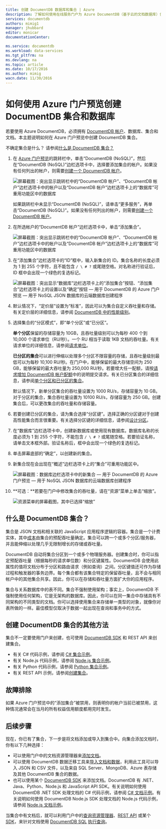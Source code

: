 ```yaml
---
title: 创建 DocumentDB 数据库和集合 | Azure
description: 了解如何使用在线服务门户为 Azure DocumentDB（基于云的文档数据库）创建 NoSQL 数据库和 JSON 文档集合。立即获取试用版。
services: documentdb
authors: mimig1
manager: jhubbard
editor: monicar
documentationCenter: 

ms.service: documentdb
ms.workload: data-services
ms.tgt_pltfrm: na
ms.devlang: na
ms.topic: article
ms.date: 10/17/2016
ms.author: mimig
wacn.date: 11/30/2016
---
```


# 如何使用 Azure 门户预览创建 DocumentDB 集合和数据库

若要使用 Azure DocumentDB，必须拥有 [DocumentDB 帐户](./documentdb-create-account.md)、数据库、集合和文档。本主题说明如何在 Azure 门户预览中创建 DocumentDB 集合。

不确定集合是什么？ 请参阅[什么是 DocumentDB 集合？](#what-is-a-documentdb-collection)

1.  在 [Azure 门户预览](https://portal.azure.cn/)的跳转栏中，单击“DocumentDB (NoSQL)”，然后在“DocumentDB (NoSQL)”边栏选项卡中，选择要添加集合的帐户。如果没有任何列出的帐户，则需要[创建一个 DocumentDB 帐户](./documentdb-create-account.md)。

    ![屏幕截图：突出显示跳转栏中的“DocumentDB 帐户”、“DocumentDB 帐户”边栏选项卡中的帐户以及“DocumentDB 帐户”边栏选项卡上的“数据库”可重用功能区中的数据库](./media/documentdb-create-collection/docdb-database-creation-1-2.png)  

    如果跳转栏中未显示“DocumentDB (NoSQL)”，请单击“更多服务”，再单击“DocumentDB (NoSQL)”。如果没有任何列出的帐户，则需要[创建一个 DocumentDB 帐户](./documentdb-create-account.md)。

2. 在所选帐户的“DocumentDB 帐户”边栏选项卡中，单击“添加集合”。

    ![屏幕截图：突出显示跳转栏中的“DocumentDB 帐户”、“DocumentDB 帐户”边栏选项卡中的帐户以及“DocumentDB 帐户”边栏选项卡上的“数据库”可重用功能区中的数据库](./media/documentdb-create-collection/docdb-database-creation-3.png)  

3. 在“添加集合”边栏选项卡的“ID”框中，输入新集合的 ID。集合名称的长度必须为 1 到 255 个字符，且不能包含 `/ \ # ?` 或尾随空格。对名称进行验证后，ID 框中会出现一个绿色的复选标记。

    ![屏幕截图：突出显示“数据库”边栏选项卡上的“添加集合”按钮、“添加集合”边栏选项卡上的设置以及“确定”按钮 — 用于 DocumentDB 的 Azure 门户预览 — 用于 NoSQL JSON 数据库的云端数据库创建程序](./media/documentdb-create-collection/docdb-collection-creation-5-8.png)

4. 默认情况下，“定价层”设置为“标准”，因此可以为集合自定义吞吐量和存储。有关定价层的详细信息，请参阅 [DocumentDB 中的性能级别](./documentdb-performance-levels.md)。

5. 选择集合的“分区模式”，即“单个分区”或“已分区”。

    **单个分区**保留的存储容量为 10GB，且吞吐量级别可以为每秒 400 个到 10,000 个请求单位（RU/秒）。一个 RU 相当于读取 1KB 文档的吞吐量。有关请求单位的详细信息，请参阅[请求单位](./documentdb-request-units.md)。

    **已分区的集合**可以进行伸缩以处理多个分区不限容量的存储，且吞吐量级别最低可以为每秒 10,100 RU/秒。在门户中，能够保留的最大存储空间为 250 GB，能够保留的最大吞吐量为 250,000 RU/秒。若要增大任一配额，请按[请求增加 DocumentDB 帐户配额](./documentdb-increase-limits.md)中的说明提交请求。有关已分区集合的详细信息，请参阅[单个分区和已分区的集合](./documentdb-partition-data.md#single-partition-and-partitioned-collections/)。

    默认情况下，新单分区集合的吞吐量设置为 1000 RU/s，存储容量为 10 GB。对于分区的集合，集合吞吐量设置为 10100 RU/s，存储容量为 250 GB。创建集合后，可以更改集合的吞吐量和存储容量。

6. 若要创建已分区的集合，请为集合选择“分区键”。选择正确的分区键对于创建高性能集合而言很重要。有关选择分区键的详细信息，请参阅[设计分区](./documentdb-partition-data.md#designing-for-partitioning/)。

7. 在“数据库”边栏选项卡中，创建新数据库或使用现有数据库。数据库名称的长度必须为 1 到 255 个字符，不能包含 `/ \ # ?` 或尾随空格。若要验证名称，请单击文本框外部。验证名称后，框中会出现一个绿色的复选标记。

8. 单击屏幕底部的“确定”，以创建新的集合。

9. 新集合现在会出现在“概述”边栏选项卡上的“集合”可重用功能区中。
 
    ![屏幕截图：数据库边栏选项卡中的新集合 — 用于 DocumentDB 的 Azure 门户预览 — 用于 NoSQL JSON 数据库的云端数据库创建程序](./media/documentdb-create-collection/docdb-collection-creation-9.png)  

10. **可选：**若要在门户中修改集合的吞吐量，请在“资源”菜单上单击“缩放”。

    ![资源菜单的屏幕截图，其中已选择“缩放”](./media/documentdb-create-collection/docdb-collection-creation-scale.png)  

## 什么是 DocumentDB 集合？  <a name="what-is-a-documentdb-collection"></a>

集合是 JSON 文档和相关联的 JavaScript 应用程序逻辑的容器。集合是一个计费实体，其中[成本](./documentdb-performance-levels.md)由集合的预配吞吐量确定。集合可以跨一个或多个分区/服务器，并且能伸缩以处理几乎无限制增长的存储或吞吐量。

DocumentDB 自动将集合分区到一个或多个物理服务器。创建集合时，你可以指定预配吞吐量（根据每秒的请求单位数）和分区键属性。DocumentDB 会使用此属性的值将文档分布于分区和路由请求（例如查询）之间。分区键值还可作为存储过程和触发器的事务边界。每个集合都有该集合特定的保留吞吐量，且不会与相同帐户中的其他集合共享。因此，你可以在存储和吞吐量方面扩大你的应用程序。

集合与关系数据库中的表不同。集合不强制使用架构；事实上，DocumentDB 不强制使用任何架构，它是无架构的数据库。因此，你可以在同一集合中存储具有不同架构的不同类型的文档。你可以选择使用集合来存储单一类型的对象，就像你对表所做的一样。最佳模型仅取决于数据一起出现在查询和事务中的方式。

## 创建 DocumentDB 集合的其他方法

集合不一定要使用门户来创建，也可使用 [DocumentDB SDK](./documentdb-sdk-dotnet.md) 和 REST API 来创建集合。

- 有关 C# 代码示例，请参阅 [C# 集合示例](./documentdb-dotnet-samples.md#collection-examples/)。
- 有关 Node.js 代码示例，请参阅 [Node.js 集合示例](./documentdb-nodejs-samples.md#collection-examples/)。
- 有关 Python 代码示例，请参阅 [Python 集合示例](./documentdb-python-samples.md#collection-examples/)。
- 有关 REST API 示例，请参阅[创建集合](https://msdn.microsoft.com/zh-cn/library/azure/mt489078.aspx)。

## 故障排除

如果 Azure 门户预览中的“添加集合”被禁用，则表明你的帐户当前已被禁用，这种情况通常会在当月的所有权益信用额度都用完时发生。

## 后续步骤

现在，你已有了集合，下一步是将文档添加或导入到集合中。向集合添加文档时，你有以下几种选择：

- 可以使用门户中的文档资源管理器来[添加文档](./documentdb-view-json-document-explorer.md)。
- 可以使用 DocumentDB 数据迁移工具来[导入文档和数据](./documentdb-import-data.md)，利用此工具可以导入 JSON 和 CSV 文件，以及来自 SQL Server、MongoDB、Azure 表存储及其他 DocumentDB 集合的数据。
- 也可以使用某个 [DocumentDB SDK](./documentdb-sdk-dotnet.md) 来添加文档。DocumentDB 有 .NET、Java、Python、Node.js 和 JavaScript API SDK。有关说明如何使用 DocumentDB .NET SDK 处理文档的 C# 代码示例，请参阅 [C# 文档示例](./documentdb-dotnet-samples.md#document-examples/)。有关说明如何使用 DocumentDB Node.js SDK 处理文档的 Node.js 代码示例，请参阅 [Node.js 文档示例](./documentdb-nodejs-samples.md#document-examples/)。

当集合中有文档后，就可以利用门户中的[查询资源管理器](./documentdb-query-collections-query-explorer.md)、[REST API](https://msdn.microsoft.com/zh-cn/library/azure/dn781481.aspx) 或某个 [SDK](./documentdb-sdk-dotnet.md)，来针对文档使用 [DocumentDB SQL](./documentdb-sql-query.md) [执行查询](./documentdb-sql-query.md#executing-sql-queries/)。

<!---HONumber=Mooncake_1121_2016-->
